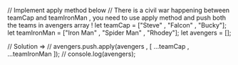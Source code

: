 // Implement apply method below
// There is a civil war happening between teamCap and teamIronMan , you need to use apply method and push both the teams in avengers array !
let teamCap = ["Steve" , "Falcon" , "Bucky"];
let teamIronMan = ["Iron Man" , "Spider Man" , "Rhodey"];
let avengers = [];

// Solution =>
// avengers.push.apply(avengers , [ ...teamCap , ...teamIronMan ]);
// console.log(avengers);

